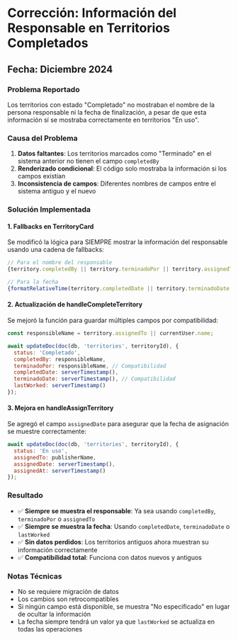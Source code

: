 # Corrección: Información del Responsable en Territorios Completados

## Fecha: Diciembre 2024

### Problema Reportado
Los territorios con estado "Completado" no mostraban el nombre de la persona responsable ni la fecha de finalización, a pesar de que esta información sí se mostraba correctamente en territorios "En uso".

### Causa del Problema
1. **Datos faltantes**: Los territorios marcados como "Terminado" en el sistema anterior no tienen el campo `completedBy`
2. **Renderizado condicional**: El código solo mostraba la información si los campos existían
3. **Inconsistencia de campos**: Diferentes nombres de campos entre el sistema antiguo y el nuevo

### Solución Implementada

#### 1. Fallbacks en TerritoryCard
Se modificó la lógica para SIEMPRE mostrar la información del responsable usando una cadena de fallbacks:

```javascript
// Para el nombre del responsable
{territory.completedBy || territory.terminadoPor || territory.assignedTo || 'No especificado'}

// Para la fecha
{formatRelativeTime(territory.completedDate || territory.terminadoDate || territory.lastWorked)}
```

#### 2. Actualización de handleCompleteTerritory
Se mejoró la función para guardar múltiples campos por compatibilidad:

```javascript
const responsibleName = territory.assignedTo || currentUser.name;

await updateDoc(doc(db, 'territories', territoryId), {
  status: 'Completado',
  completedBy: responsibleName,
  terminadoPor: responsibleName, // Compatibilidad
  completedDate: serverTimestamp(),
  terminadoDate: serverTimestamp(), // Compatibilidad
  lastWorked: serverTimestamp()
});
```

#### 3. Mejora en handleAssignTerritory
Se agregó el campo `assignedDate` para asegurar que la fecha de asignación se muestre correctamente:

```javascript
await updateDoc(doc(db, 'territories', territoryId), {
  status: 'En uso',
  assignedTo: publisherName,
  assignedDate: serverTimestamp(),
  assignedAt: serverTimestamp()
});
```

### Resultado
- ✅ **Siempre se muestra el responsable**: Ya sea usando `completedBy`, `terminadoPor` o `assignedTo`
- ✅ **Siempre se muestra la fecha**: Usando `completedDate`, `terminadoDate` o `lastWorked`
- ✅ **Sin datos perdidos**: Los territorios antiguos ahora muestran su información correctamente
- ✅ **Compatibilidad total**: Funciona con datos nuevos y antiguos

### Notas Técnicas
- No se requiere migración de datos
- Los cambios son retrocompatibles
- Si ningún campo está disponible, se muestra "No especificado" en lugar de ocultar la información
- La fecha siempre tendrá un valor ya que `lastWorked` se actualiza en todas las operaciones 